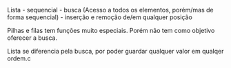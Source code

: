 Lista
    - sequencial
    - busca (Acesso a todos os elementos, porém/mas de forma sequencial)
    - inserção e remoção de/em qualquer posição
    
    
   
    
Pilhas e filas tem funções muito especiais. Porém não tem como objetivo oferecer a busca.
 
Lista se diferencia pela busca, por poder guardar qualquer valor em qualqer ordem.c

    
    